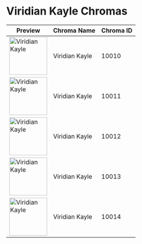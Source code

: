 # Viridian Kayle Chromas

| Preview | Chroma Name | Chroma ID |
|---|---|---|
| <img src='https://raw.communitydragon.org/latest/plugins/rcp-be-lol-game-data/global/default/v1/champion-chroma-images/10/10010.png' alt='Viridian Kayle' width='100'> | Viridian Kayle | 10010 |
| <img src='https://raw.communitydragon.org/latest/plugins/rcp-be-lol-game-data/global/default/v1/champion-chroma-images/10/10011.png' alt='Viridian Kayle' width='100'> | Viridian Kayle | 10011 |
| <img src='https://raw.communitydragon.org/latest/plugins/rcp-be-lol-game-data/global/default/v1/champion-chroma-images/10/10012.png' alt='Viridian Kayle' width='100'> | Viridian Kayle | 10012 |
| <img src='https://raw.communitydragon.org/latest/plugins/rcp-be-lol-game-data/global/default/v1/champion-chroma-images/10/10013.png' alt='Viridian Kayle' width='100'> | Viridian Kayle | 10013 |
| <img src='https://raw.communitydragon.org/latest/plugins/rcp-be-lol-game-data/global/default/v1/champion-chroma-images/10/10014.png' alt='Viridian Kayle' width='100'> | Viridian Kayle | 10014 |
